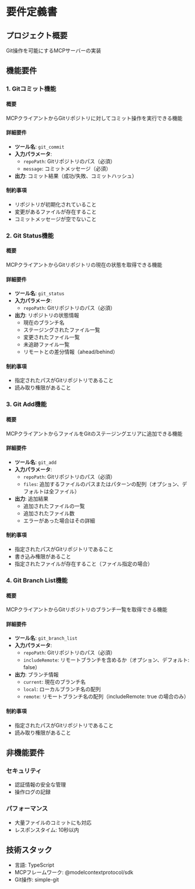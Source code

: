 # 要件定義書

## プロジェクト概要

Git操作を可能にするMCPサーバーの実装

## 機能要件

### 1. Gitコミット機能

#### 概要
MCPクライアントからGitリポジトリに対してコミット操作を実行できる機能

#### 詳細要件
- **ツール名**: `git_commit`
- **入力パラメータ**:
  - `repoPath`: Gitリポジトリのパス（必須）
  - `message`: コミットメッセージ（必須）
- **出力**: コミット結果（成功/失敗、コミットハッシュ）

#### 制約事項
- リポジトリが初期化されていること
- 変更があるファイルが存在すること
- コミットメッセージが空でないこと

### 2. Git Status機能

#### 概要
MCPクライアントからGitリポジトリの現在の状態を取得できる機能

#### 詳細要件
- **ツール名**: `git_status`
- **入力パラメータ**:
  - `repoPath`: Gitリポジトリのパス（必須）
- **出力**: リポジトリの状態情報
  - 現在のブランチ名
  - ステージングされたファイル一覧
  - 変更されたファイル一覧
  - 未追跡ファイル一覧
  - リモートとの差分情報（ahead/behind）

#### 制約事項
- 指定されたパスがGitリポジトリであること
- 読み取り権限があること

### 3. Git Add機能

#### 概要
MCPクライアントからファイルをGitのステージングエリアに追加できる機能

#### 詳細要件
- **ツール名**: `git_add`
- **入力パラメータ**:
  - `repoPath`: Gitリポジトリのパス（必須）
  - `files`: 追加するファイルのパスまたはパターンの配列（オプション、デフォルトは全ファイル）
- **出力**: 追加結果
  - 追加されたファイルの一覧
  - 追加されたファイル数
  - エラーがあった場合はその詳細

#### 制約事項
- 指定されたパスがGitリポジトリであること
- 書き込み権限があること
- 指定されたファイルが存在すること（ファイル指定の場合）

### 4. Git Branch List機能

#### 概要
MCPクライアントからGitリポジトリのブランチ一覧を取得できる機能

#### 詳細要件
- **ツール名**: `git_branch_list`
- **入力パラメータ**:
  - `repoPath`: Gitリポジトリのパス（必須）
  - `includeRemote`: リモートブランチを含めるか（オプション、デフォルト: false）
- **出力**: ブランチ情報
  - `current`: 現在のブランチ名
  - `local`: ローカルブランチ名の配列
  - `remote`: リモートブランチ名の配列（includeRemote: true の場合のみ）

#### 制約事項
- 指定されたパスがGitリポジトリであること
- 読み取り権限があること

## 非機能要件

### セキュリティ
- 認証情報の安全な管理
- 操作ログの記録

### パフォーマンス
- 大量ファイルのコミットにも対応
- レスポンスタイム: 10秒以内

## 技術スタック
- 言語: TypeScript
- MCPフレームワーク: @modelcontextprotocol/sdk
- Git操作: simple-git
